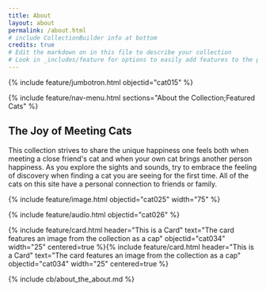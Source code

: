 ```yaml
---
title: About
layout: about
permalink: /about.html
# include CollectionBuilder info at bottom
credits: true
# Edit the markdown on in this file to describe your collection
# Look in _includes/feature for options to easily add features to the page
---
```


{% include feature/jumbotron.html objectid="cat015" %}

{% include feature/nav-menu.html sections="About the Collection;Featured Cats" %}

## The Joy of Meeting Cats

This collection strives to share the unique happiness one feels both when meeting a close friend's cat and when your own cat brings another person happiness. As you explore the sights and sounds, try to embrace the feeling of discovery when finding a cat you are seeing for the first time. All of the cats on this site have a personal connection to friends or family.

{% include feature/image.html objectid="cat025" width="75" %}

{% include feature/audio.html objectid="cat026" %}

{% include feature/card.html header="This is a Card" text="The card features an image from the collection as a cap" objectid="cat034" width="25" centered=true %}{% include feature/card.html header="This is a Card" text="The card features an image from the collection as a cap" objectid="cat034" width="25" centered=true %}

{% include cb/about_the_about.md %}
